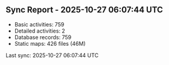 ## Sync Report - 2025-10-27 06:07:44 UTC

- Basic activities: 759
- Detailed activities: 2
- Database records: 759
- Static maps: 426 files (46M)

Last sync: 2025-10-27 06:07:44 UTC
